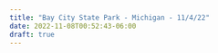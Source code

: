```yaml
---
title: "Bay City State Park - Michigan - 11/4/22"
date: 2022-11-08T00:52:43-06:00
draft: true
---
```

